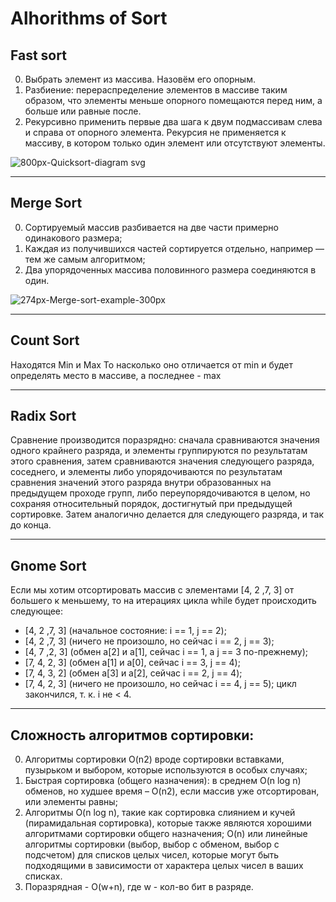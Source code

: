 # Alhorithms of Sort

Fast sort
--------
0. Выбрать элемент из массива. Назовём его опорным.
0. Разбиение: перераспределение элементов в массиве таким образом, что элементы меньше опорного помещаются перед ним, а больше или равные после.
0. Рекурсивно применить первые два шага к двум подмассивам слева и справа от опорного элемента. Рекурсия не применяется к массиву, в котором только один элемент или отсутствуют элементы.

![800px-Quicksort-diagram svg](https://user-images.githubusercontent.com/37710447/118929732-f513b400-b955-11eb-8e33-06513942c5ce.png)
- - - - - - -
Merge Sort
-------
0. Сортируемый массив разбивается на две части примерно одинакового размера;
0. Каждая из получившихся частей сортируется отдельно, например — тем же самым алгоритмом;
0. Два упорядоченных массива половинного размера соединяются в один.

![274px-Merge-sort-example-300px](https://user-images.githubusercontent.com/37710447/118929875-1f657180-b956-11eb-8cef-a68c9f33214a.gif)
- - - - - - -

Count Sort
-------
Находятся Min и Max
То насколько оно отличается от min и будет определять место в массиве, а последнее - max
- - - - - - - - -

Radix Sort
-------
Сравнение производится поразрядно: сначала сравниваются значения одного крайнего разряда, и элементы группируются по результатам этого сравнения, затем сравниваются значения следующего разряда, соседнего, и элементы либо упорядочиваются по результатам сравнения значений этого разряда внутри образованных на предыдущем проходе групп, либо переупорядочиваются в целом, но сохраняя относительный порядок, достигнутый при предыдущей сортировке. Затем аналогично делается для следующего разряда, и так до конца.
- - - - - - - - -

Gnome Sort
-------
Eсли мы хотим отсортировать массив с элементами [4, 2 ,7, 3] от большего к меньшему, то на итерациях цикла while будет происходить следующее:

* [4, 2 ,7, 3] (начальное состояние: i == 1, j == 2);
* [4, 2 ,7, 3] (ничего не произошло, но сейчас i == 2, j == 3);
* [4, 7 ,2, 3] (обмен a[2] и a[1], сейчас i == 1, а j == 3 по-прежнему);
* [7, 4, 2, 3] (обмен a[1] и a[0], сейчас i == 3, j == 4);
* [7, 4, 3, 2] (обмен a[3] и a[2], сейчас i == 2, j == 4);
* [7, 4, 2, 3] (ничего не произошло, но сейчас i == 4, j == 5);
цикл закончился, т. к. i не < 4.
- - - - - - - -

Сложность алгоритмов сортировки:
------
0. Алгоритмы сортировки O(n2) вроде сортировки вставками, пузырьком и выбором, которые используются в особых случаях;
0. Быстрая сортировка (общего назначения): в среднем O(n log n) обменов, но худшее время – O(n2), если массив уже отсортирован, или элементы равны;
0. Алгоритмы O(n log n), такие как сортировка слиянием и кучей (пирамидальная сортировка), которые также являются хорошими алгоритмами сортировки общего назначения;
O(n) или линейные алгоритмы сортировки (выбор, выбор с обменом, выбор с подсчетом) для списков целых чисел, которые могут быть подходящими в зависимости от характера целых чисел в ваших списках.
0. Поразрядная - O(w+n), где w - кол-во бит в разряде.
